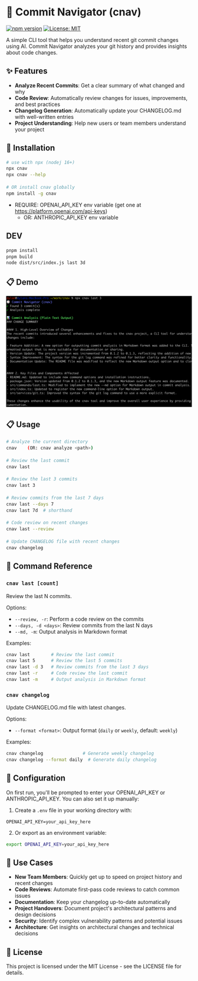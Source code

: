 # 🧭 Commit Navigator (cnav)

[![npm version](https://img.shields.io/npm/v/cnav.svg)](https://www.npmjs.com/package/cnav)
[![License: MIT](https://img.shields.io/badge/License-MIT-yellow.svg)](https://opensource.org/licenses/MIT)

A simple CLI tool that helps you understand recent git commit changes using AI. Commit Navigator analyzes your git history and provides insights about code changes.

## ✨ Features

- **Analyze Recent Commits**: Get a clear summary of what changed and why
- **Code Review**: Automatically review changes for issues, improvements, and best practices
- **Changelog Generation**: Automatically update your CHANGELOG.md with well-written entries
- **Project Understanding**: Help new users or team members understand your project

## 🚀 Installation

```bash
# use with npx (nodej 16+)
npx cnav
npx cnav --help

# OR install cnav globally
npm install -g cnav
```

- REQUIRE: OPENAI_API_KEY env variable (get one at https://platform.openai.com/api-keys)
  - OR: ANTHROPIC_API_KEY env variable

## DEV

```bash
pnpm install
pnpm build
node dist/src/index.js last 3d
```



## 📋 Demo

<img src="docs/cnav-screenshot-1.png">

## 📋 Usage

```bash
# Analyze the current directory
cnav    (OR: cnav analyze <path>)

# Review the last commit
cnav last

# Review the last 3 commits
cnav last 3

# Review commits from the last 7 days
cnav last --days 7
cnav last 7d  # shorthand

# Code review on recent changes
cnav last --review

# Update CHANGELOG file with recent changes
cnav changelog
```

## 📝 Command Reference

### `cnav last [count]`

Review the last N commits.

Options:
- `--review, -r`: Perform a code review on the commits
- `--days, -d <days>`: Review commits from the last N days
- `--md, -m`: Output analysis in Markdown format

Examples:
```bash
cnav last        # Review the last commit
cnav last 5      # Review the last 5 commits
cnav last -d 3   # Review commits from the last 3 days
cnav last -r     # Code review the last commit
cnav last -m     # Output analysis in Markdown format
```

### `cnav changelog`

Update CHANGELOG.md file with latest changes.

Options:
- `--format <format>`: Output format (`daily` or `weekly`, default: `weekly`)

Examples:
```bash
cnav changelog               # Generate weekly changelog
cnav changelog --format daily  # Generate daily changelog
```

## 🔐 Configuration

On first run, you'll be prompted to enter your OPENAI_API_KEY or ANTHROPIC_API_KEY. You can also set it up manually:

1. Create a `.env` file in your working directory with:
```
OPENAI_API_KEY=your_api_key_here
```

2. Or export as an environment variable:
```bash
export OPENAI_API_KEY=your_api_key_here
```

## 💼 Use Cases

- **New Team Members**: Quickly get up to speed on project history and recent changes
- **Code Reviews**: Automate first-pass code reviews to catch common issues
- **Documentation**: Keep your changelog up-to-date automatically
- **Project Handovers**: Document project's architectural patterns and design decisions
- **Security**: Identify complex vulnerability patterns and potential issues
- **Architecture**: Get insights on architectural changes and technical decisions

## 📜 License

This project is licensed under the MIT License - see the LICENSE file for details.
